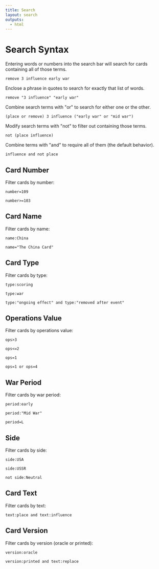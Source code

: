 ```yaml
---
title: Search
layout: search
outputs:
  - html
---
```


# Search Syntax

Entering words or numbers into the search bar will search for cards containing all of those terms.

```
remove 3 influence early war
```

Enclose a phrase in quotes to search for exactly that list of words.

```
remove "3 influence" "early war"
```

Combine search terms with "or" to search for either one or the other.

```
(place or remove) 3 influence ("early war" or "mid war")
```

Modify search terms with "not" to filter out containing those terms.

```
not (place influence)
```

Combine terms with "and" to require all of them (the default behavior).

```
influence and not place
```

## Card Number

Filter cards by number:

```
number=109
```
```
number>=103
```

## Card Name

Filter cards by name:

```
name:China
```
```
name="The China Card"
```

## Card Type

Filter cards by type:

```
type:scoring
```
```
type:war
```
```
type:"ongoing effect" and type:"removed after event"
```

## Operations Value

Filter cards by operations value:

```
ops>3
```
```
ops<=2
```
```
ops=1
```
```
ops=1 or ops=4
```

## War Period

Filter cards by war period:

```
period:early
```
```
period:"Mid War"
```
```
period=L
```

## Side

Filter cards by side:

```
side:USA
```
```
side:USSR
```
```
not side:Neutral
```

## Card Text

Filter cards by text:

```
text:place and text:influence
```

## Card Version

Filter cards by version (oracle or printed):

```
version:oracle
```
```
version:printed and text:replace
```
